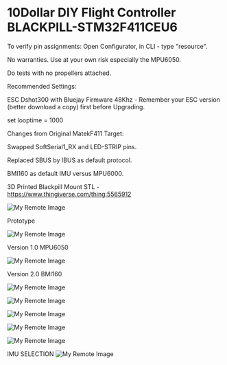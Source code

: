 # 10Dollar DIY Flight Controller BLACKPILL-STM32F411CEU6

To verify pin assignments: Open Configurator, in CLI - type "resource". 

No warranties. Use at your own risk especially the MPU6050.

Do tests with no propellers attached.

Recommended Settings:

ESC Dshot300 with Bluejay Firmware 48Khz - Remember your ESC version (better download a copy) first before Upgrading.

set looptime = 1000

Changes from Original MatekF411 Target:

Swapped SoftSerial1_RX and LED-STRIP pins.

Replaced SBUS by IBUS as default protocol.

BMI160 as default IMU versus MPU6000.

3D Printed Blackpill Mount STL - https://www.thingiverse.com/thing:5565912

![My Remote Image](https://github.com/EonClaw/10Dollar-Flight-Controller-STM32F411CEU6/blob/main/20221011_154746-ed.jpg?dl=0)


Prototype

![My Remote Image](https://github.com/EonClaw/10Dollar-Flight-Controller-STM32F411CEU6/blob/main/20221008_022133.jpg?dl=0)


Version 1.0 MPU6050

![My Remote Image](https://github.com/EonClaw/10Dollar-Flight-Controller-STM32F411CEU6/blob/main/20221010_202114.jpg?dl=0)


Version 2.0 BMI160

![My Remote Image](https://github.com/EonClaw/10Dollar-Flight-Controller-STM32F411CEU6/blob/main/20221014_203524-ed.jpg?dl=0)

![My Remote Image](https://github.com/EonClaw/10Dollar-Flight-Controller-STM32F411CEU6/blob/main/20221015_083626.jpg?dl=0)

![My Remote Image](https://github.com/EonClaw/10Dollar-Flight-Controller-STM32F411CEU6/blob/main/20221015_083644.jpg?dl=0)

![My Remote Image](https://github.com/EonClaw/10Dollar-Flight-Controller-STM32F411CEU6/blob/main/20221015_083927.jpg?dl=0)

![My Remote Image](https://github.com/EonClaw/10Dollar-Flight-Controller-STM32F411CEU6/blob/main/blackpill-fc-pinout.png?dl=0)

IMU SELECTION
![My Remote Image](https://github.com/EonClaw/10Dollar-Flight-Controller-STM32F411CEU6/blob/main/IMPORTANT!!!.png?dl=0)



